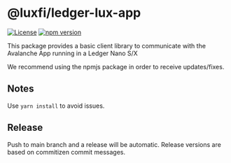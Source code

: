 # @luxfi/ledger-lux-app

[![License](https://img.shields.io/badge/License-Apache%202.0-blue.svg)](https://opensource.org/licenses/Apache-2.0)
[![npm version](https://badge.fury.io/js/%40luxfi%2Fledger-avalanche-app.svg)](https://badge.fury.io/js/%40luxfi%2Fledger-avalanche-app)

This package provides a basic client library to communicate with the Avalanche App running in a Ledger Nano S/X

We recommend using the npmjs package in order to receive updates/fixes.

## Notes

Use `yarn install` to avoid issues.

## Release

Push to main branch and a release will be automatic. Release versions are based on commitizen commit messages.
